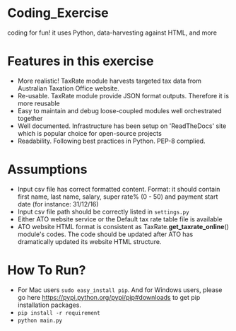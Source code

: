 # Coding_Exercise
coding for fun! it uses Python, data-harvesting against HTML, and more 

Features in this exercise
=======================
- More realistic! TaxRate module harvests targeted tax data from Australian Taxation Office website. 
- Re-usable. TaxRate module provide JSON format outputs. Therefore it is more reusable
- Easy to maintain and debug loose-coupled modules well orchestrated together
- Well documented. Infrastructure has been setup on 'ReadTheDocs' site which is popular choice for open-source projects
- Readability. Following best practices in Python. PEP-8 complied.

Assumptions
===========
- Input csv file has correct formatted content. Format: it should contain first name, last name, salary, super rate% (0 - 50) and payment start date (for instance: 31/12/16)
- Input csv file path should be correctly listed in `settings.py`
- Either ATO website service or the Default tax rate table file is available
- ATO website HTML format is consistent as TaxRate.__get_taxrate_online__() module's codes. The code should be updated after ATO has dramatically updated its website HTML structure.

How To Run?
======
- For Mac users `sudo easy_install pip`. And for Windows users, please go here https://pypi.python.org/pypi/pip#downloads to get pip installation packages.
- `pip install -r requirement`
- `python main.py`
